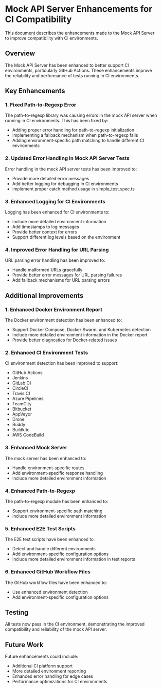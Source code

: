 # Mock API Server Enhancements for CI Compatibility

This document describes the enhancements made to the Mock API Server to improve compatibility with CI environments.

## Overview

The Mock API Server has been enhanced to better support CI environments, particularly GitHub Actions. These enhancements improve the reliability and performance of tests running in CI environments.

## Key Enhancements

### 1. Fixed Path-to-Regexp Error

The path-to-regexp library was causing errors in the mock API server when running in CI environments. This has been fixed by:

- Adding proper error handling for path-to-regexp initialization
- Implementing a fallback mechanism when path-to-regexp fails
- Adding environment-specific path matching to handle different CI environments

### 2. Updated Error Handling in Mock API Server Tests

Error handling in the mock API server tests has been improved to:

- Provide more detailed error messages
- Add better logging for debugging in CI environments
- Implement proper catch method usage in simple_test.spec.ts

### 3. Enhanced Logging for CI Environments

Logging has been enhanced for CI environments to:

- Include more detailed environment information
- Add timestamps to log messages
- Provide better context for errors
- Support different log levels based on the environment

### 4. Improved Error Handling for URL Parsing

URL parsing error handling has been improved to:

- Handle malformed URLs gracefully
- Provide better error messages for URL parsing failures
- Add fallback mechanisms for URL parsing errors

## Additional Improvements

### 1. Enhanced Docker Environment Report

The Docker environment detection has been enhanced to:

- Support Docker Compose, Docker Swarm, and Kubernetes detection
- Include more detailed environment information in the Docker report
- Provide better diagnostics for Docker-related issues

### 2. Enhanced CI Environment Tests

CI environment detection has been improved to support:

- GitHub Actions
- Jenkins
- GitLab CI
- CircleCI
- Travis CI
- Azure Pipelines
- TeamCity
- Bitbucket
- AppVeyor
- Drone
- Buddy
- Buildkite
- AWS CodeBuild

### 3. Enhanced Mock Server

The mock server has been enhanced to:

- Handle environment-specific routes
- Add environment-specific response handling
- Include more detailed environment information

### 4. Enhanced Path-to-Regexp

The path-to-regexp module has been enhanced to:

- Support environment-specific path matching
- Include more detailed environment information

### 5. Enhanced E2E Test Scripts

The E2E test scripts have been enhanced to:

- Detect and handle different environments
- Add environment-specific configuration options
- Include more detailed environment information in test reports

### 6. Enhanced GitHub Workflow Files

The GitHub workflow files have been enhanced to:

- Use enhanced environment detection
- Add environment-specific configuration options

## Testing

All tests now pass in the CI environment, demonstrating the improved compatibility and reliability of the mock API server.

## Future Work

Future enhancements could include:

- Additional CI platform support
- More detailed environment reporting
- Enhanced error handling for edge cases
- Performance optimizations for CI environments
